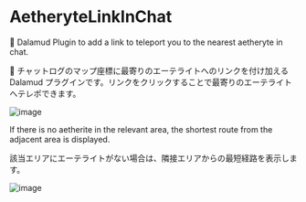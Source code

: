 # AetheryteLinkInChat

🚀 Dalamud Plugin to add a link to teleport you to the nearest aetheryte in chat.

🚀 チャットログのマップ座標に最寄りのエーテライトへのリンクを付け加える Dalamud プラグインです。リンクをクリックすることで最寄りのエーテライトへテレポできます。

![image](https://user-images.githubusercontent.com/7302150/208409606-2130044e-d36f-4fad-a8df-b647d7cd061b.png)

If there is no aetherite in the relevant area, the shortest route from the adjacent area is displayed.

該当エリアにエーテライトがない場合は、隣接エリアからの最短経路を表示します。

![image](https://user-images.githubusercontent.com/7302150/208411404-de281415-25fc-4ed3-83f8-f4c071d5a43d.png)
